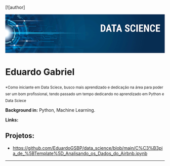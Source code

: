 [![author]
<p align="center">
  <img src="banner.png" >
</p>

# Eduardo Gabriel
<sub>*Como iniciante em Data Sciece, busco mais aprendizado e dedicação na área para poder ser um bom profissional, tendo passado um tempo dedicando  no aprendizado em Python e Data Sciece

**Background in:** Python, Machine Learning.

**Links:**


## Projetos:

* https://github.com/EduardoGSBP/data_science/blob/main/C%C3%B3pia_de_%5BTemplate%5D_Analisando_os_Dados_do_Airbnb.ipynb

---




